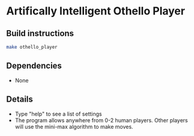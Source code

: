 # Artifically Intelligent Othello Player

## Build instructions
```sh
make othello_player
```

## Dependencies
- None

## Details
-  Type "help" to see a list of settings
-  The program allows anywhere from 0-2 human players. Other players will use the mini-max algorithm to make moves.

